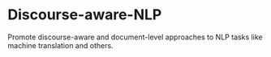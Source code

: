 # Discourse-aware-NLP
Promote discourse-aware and document-level approaches to NLP tasks like machine translation and others.
